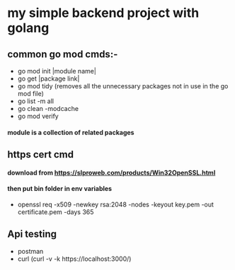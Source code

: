 # my simple backend project with golang
## common go mod cmds:-

- go mod init |module name|
- go get |package link|
- go mod tidy (removes all the unnecessary packages not in use in the go mod file)
- go list -m all
- go clean -modcache
- go mod verify

#### module is a collection of related packages

## https cert cmd
#### download from https://slproweb.com/products/Win32OpenSSL.html
#### then put bin folder in env variables

- openssl req -x509 -newkey rsa:2048 -nodes -keyout key.pem -out certificate.pem -days 365


## Api testing

- postman
- curl (curl -v -k https://localhost:3000/)